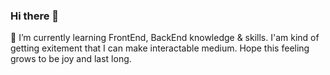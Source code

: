 ### Hi there 👋
🌱 I’m currently learning FrontEnd, BackEnd knowledge & skills.
I'am kind of getting exitement that I can make interactable medium.
Hope this feeling grows to be joy and last long.


<!--
**kkm910924/kkm910924** is a ✨ _special_ ✨ repository because its `README.md` (this file) appears on your GitHub profile.

Here are some ideas to get you started:

- 🔭 I’m currently working on ...

- 👯 I’m looking to collaborate on ...
- 🤔 I’m looking for help with ...
- 💬 Ask me about ...
- 📫 How to reach me: ...
- 😄 Pronouns: ...
- ⚡ Fun fact: ...
-->

